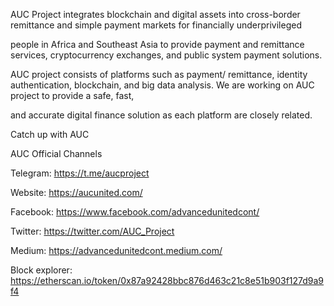 
AUC Project integrates blockchain and digital assets into cross-border remittance and simple payment markets for financially underprivileged

people in Africa and Southeast Asia to provide payment and remittance services, cryptocurrency exchanges, and public system payment solutions. 

AUC project consists of platforms such as payment/ remittance, identity authentication, blockchain, and big data analysis. We are working on AUC project to provide a safe, fast, 

and accurate digital finance solution as each platform are closely related.

 Catch up with AUC

AUC Official Channels

Telegram: https://t.me/aucproject

Website: https://aucunited.com/

Facebook: https://www.facebook.com/advancedunitedcont/

Twitter: https://twitter.com/AUC_Project

Medium: https://advancedunitedcont.medium.com/

Block explorer: https://etherscan.io/token/0x87a92428bbc876d463c21c8e51b903f127d9a9f4
